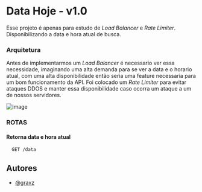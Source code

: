 # Data Hoje - v1.0

Esse projeto é apenas para estudo de *Load Balancer* e *Rate Limiter*. Disponibilizando a data e hora atual de busca.

### Arquitetura
Antes de implementarmos um *Load Balancer* é necessario ver essa necessidade, imaginando uma alta demanda para se ver a data e o horario atual, com uma alta disponibilidade então seria uma feature necessaria para um bom funcionamento da API. Foi colocado um *Rate Limiter* para evitar ataques DDOS e manter essa disponibilidade caso ocorra um ataque a um de nossos servidores.

![image](https://github.com/graxz/actual-date/assets/60474834/e325438e-a2b7-40e9-bc3e-10d55f129a85)

### ROTAS

#### Retorna data e hora atual

```http
  GET /data
```

## Autores

- [@graxz](https://github.com/graxz)